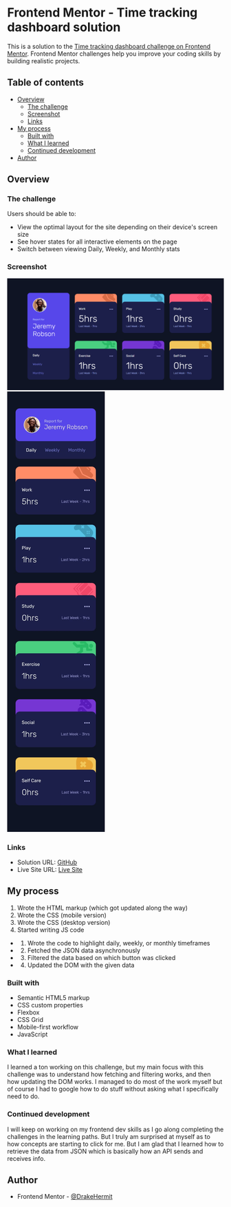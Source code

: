 # Frontend Mentor - Time tracking dashboard solution

This is a solution to the [Time tracking dashboard challenge on Frontend Mentor](https://www.frontendmentor.io/challenges/time-tracking-dashboard-UIQ7167Jw). Frontend Mentor challenges help you improve your coding skills by building realistic projects. 

## Table of contents

- [Overview](#overview)
  - [The challenge](#the-challenge)
  - [Screenshot](#screenshot)
  - [Links](#links)
- [My process](#my-process)
  - [Built with](#built-with)
  - [What I learned](#what-i-learned)
  - [Continued development](#continued-development)
- [Author](#author)

## Overview

### The challenge

Users should be able to:

- View the optimal layout for the site depending on their device's screen size
- See hover states for all interactive elements on the page
- Switch between viewing Daily, Weekly, and Monthly stats

### Screenshot

![](./images/desktop-version.png)
![](./images/mobile-version.jpg)

### Links

- Solution URL: [GitHub](https://github.com/DrakeHermit/time-tracking-dashboard)
- Live Site URL: [Live Site](https://drakehermit-time-tracking.netlify.app/)

## My process

1. Wrote the HTML markup (which got updated along the way)
2. Wrote the CSS (mobile version)
3. Wrote the CSS (desktop version)
4. Started writing JS code 
  - 1. Wrote the code to highlight daily, weekly, or monthly timeframes
  - 2. Fetched the JSON data asynchronously
  - 3. Filtered the data based on which button was clicked
  - 4. Updated the DOM with the given data

### Built with

- Semantic HTML5 markup
- CSS custom properties
- Flexbox
- CSS Grid
- Mobile-first workflow
- JavaScript

### What I learned

I learned a ton working on this challenge, but my main focus with this challenge was to understand how fetching and filtering works, and then how updating the DOM works. I managed to do most of the work myself but of course I had to google how to do stuff without asking what I specifically need to do.

### Continued development

I will keep on working on my frontend dev skills as I go along completing the challenges in the learning paths. But I truly am surprised at myself as to how concepts are starting to click for me. But I am glad that I learned how to retrieve the data from JSON which is basically how an API sends and receives info.

## Author

- Frontend Mentor - [@DrakeHermit](https://www.frontendmentor.io/profile/DrakeHermit)

